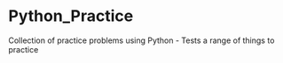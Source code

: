 # Python_Practice
Collection of practice problems using Python - Tests a range of things to practice
